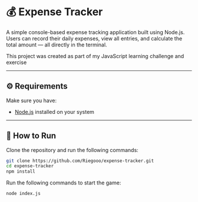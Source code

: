 # 💰 Expense Tracker

A simple console-based expense tracking application built using Node.js.
Users can record their daily expenses, view all entries, and calculate the total amount — all directly in the terminal.

This project was created as part of my JavaScript learning challenge and exercise

---

## ⚙️ Requirements
Make sure you have:
- [Node.js](https://nodejs.org/) installed on your system

---

## 🚀 How to Run

Clone the repository and run the following commands:

```bash
git clone https://github.com/Riegooo/expense-tracker.git
cd expense-tracker
npm install
```

Run the following commands to start the game:
```bash
node index.js
```
